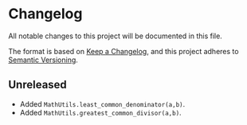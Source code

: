 Changelog
=========


All notable changes to this project will be documented in this file.

The format is based on [Keep a Changelog],
and this project adheres to [Semantic Versioning].


## Unreleased

- Added `MathUtils.least_common_denominator(a,b)`.
- Added `MathUtils.greatest_common_divisor(a,b)`.


[Keep a Changelog]: https://keepachangelog.com/en/1.0.0/
[Semantic Versioning]: https://semver.org/spec/v2.0.0.html
